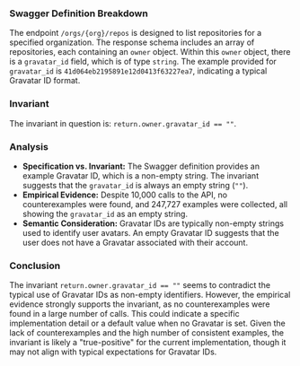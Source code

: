 ### Swagger Definition Breakdown
The endpoint `/orgs/{org}/repos` is designed to list repositories for a specified organization. The response schema includes an array of repositories, each containing an `owner` object. Within this `owner` object, there is a `gravatar_id` field, which is of type `string`. The example provided for `gravatar_id` is `41d064eb2195891e12d0413f63227ea7`, indicating a typical Gravatar ID format.

### Invariant
The invariant in question is: `return.owner.gravatar_id == ""`.

### Analysis
- **Specification vs. Invariant:** The Swagger definition provides an example Gravatar ID, which is a non-empty string. The invariant suggests that the `gravatar_id` is always an empty string (`""`).
- **Empirical Evidence:** Despite 10,000 calls to the API, no counterexamples were found, and 247,727 examples were collected, all showing the `gravatar_id` as an empty string.
- **Semantic Consideration:** Gravatar IDs are typically non-empty strings used to identify user avatars. An empty Gravatar ID suggests that the user does not have a Gravatar associated with their account.

### Conclusion
The invariant `return.owner.gravatar_id == ""` seems to contradict the typical use of Gravatar IDs as non-empty identifiers. However, the empirical evidence strongly supports the invariant, as no counterexamples were found in a large number of calls. This could indicate a specific implementation detail or a default value when no Gravatar is set. Given the lack of counterexamples and the high number of consistent examples, the invariant is likely a "true-positive" for the current implementation, though it may not align with typical expectations for Gravatar IDs.
